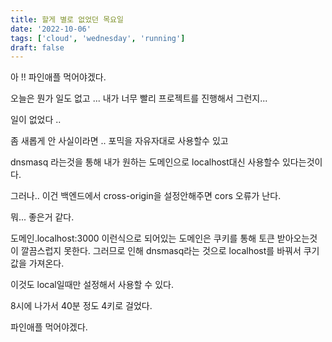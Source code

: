 ```yaml
---
title: 할게 별로 없었던 목요일
date: '2022-10-06'
tags: ['cloud', 'wednesday', 'running']
draft: false
---
```


아 !! 파인애플 먹어야겠다.

오늘은 뭔가 일도 없고 ... 내가 너무 빨리 프로젝트를 진행해서 그런지...

일이 없었다 ..

좀 새롭게 안 사실이라면 .. 포믹을 자유자대로 사용할수 있고

dnsmasq 라는것을 통해 내가 원하는 도메인으로 localhost대신 사용할수 있다는것이다.

그러나.. 이건 백엔드에서 cross-origin을 설정안해주면 cors 오류가 난다.

뭐... 좋은거 같다.

도메인.localhost:3000 이런식으로 되어있는 도메인은 쿠키를 통해 토큰 받아오는것이 깔끔스럽지 못한다.
그러므로 인해 dnsmasq라는 것으로 localhost를 바꿔서 쿠기값을 가져온다.

이것도 local일때만 설정해서 사용할 수 있다.

8시에 나가서 40분 정도 4키로 걸었다.

파인애플 먹어야겠다.
